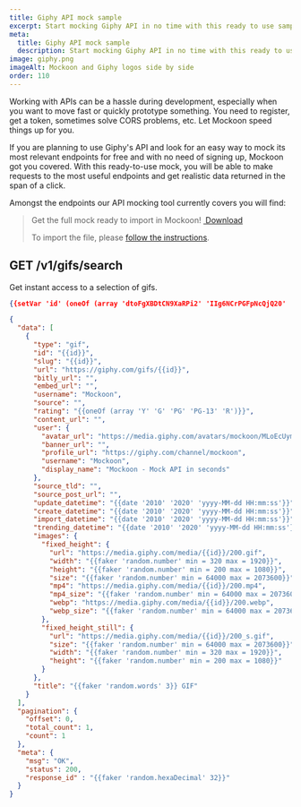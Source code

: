 ```yaml
---
title: Giphy API mock sample
excerpt: Start mocking Giphy API in no time with this ready to use sample for Mockoon
meta:
  title: Giphy API mock sample
  description: Start mocking Giphy API in no time with this ready to use sample for Mockoon
image: giphy.png
imageAlt: Mockoon and Giphy logos side by side
order: 110
---
```


Working with APIs can be a hassle during development, especially when you want to move fast or quickly prototype something. You need to register, get a token, sometimes solve CORS problems, etc. Let Mockoon speed things up for you. 

If you are planning to use Giphy's API and look for an easy way to mock its most relevant endpoints for free and with no need of signing up, Mockoon got you covered. With this ready-to-use mock, you will be able to make requests to the most useful endpoints and get realistic data returned in the span of a click. 

Amongst the endpoints our API mocking tool currently covers you will find:

> Get the full mock ready to import in Mockoon! <a href="https://github.com/mockoon/mock-samples/blob/main/samples/giphy.json" className="btn btn-primary-desat-soft btn-xs"><i className='icon-download'></i>&nbsp;Download</a>
> 
> To import the file, please [follow the instructions](https://github.com/mockoon/mock-samples#how-to-import-the-samples-in-mockoon-application). 

## GET /v1/gifs/search

Get instant access to a selection of gifs.

```json
{{setVar 'id' (oneOf (array 'dtoFgXBDtCN9XaRPi2' 'IIg6NCrPGFpNcQjQ20' 'lBEtse3KwMkuyUHtAE' 'hjpLcFT34uoraIVpzk' 'YZp8WxqE0tXDjU0X6H' 'uFTBkExG6vUD4XoG86' 'sriKV3o06Zjw0AawGu' 'b0RazX1aG9dJA9dEyn' 'tuyKmzy2ZpCfZrvb8D' 'wysJiAM9WoA0xbPSsG'))}}

{
  "data": [
    {
      "type": "gif",
      "id": "{{id}}",
      "slug": "{{id}}",
      "url": "https://giphy.com/gifs/{{id}}",
      "bitly_url": "",
      "embed_url": "",
      "username": "Mockoon",
      "source": "",
      "rating": "{{oneOf (array 'Y' 'G' 'PG' 'PG-13' 'R')}}",
      "content_url": "",
      "user": {
        "avatar_url": "https://media.giphy.com/avatars/mockoon/MLoEcUym3IVr/200h.png",
        "banner_url": "",
        "profile_url": "https://giphy.com/channel/mockoon",
        "username": "Mockoon",
        "display_name": "Mockoon - Mock API in seconds"
      },
      "source_tld": "",
      "source_post_url": "",
      "update_datetime": "{{date '2010' '2020' 'yyyy-MM-dd HH:mm:ss'}}",
      "create_datetime": "{{date '2010' '2020' 'yyyy-MM-dd HH:mm:ss'}}",
      "import_datetime": "{{date '2010' '2020' 'yyyy-MM-dd HH:mm:ss'}}",
      "trending_datetime": "{{date '2010' '2020' 'yyyy-MM-dd HH:mm:ss'}}",
      "images": {
        "fixed_height": {
          "url": "https://media.giphy.com/media/{{id}}/200.gif",
          "width": "{{faker 'random.number' min = 320 max = 1920}}",
          "height": "{{faker 'random.number' min = 200 max = 1080}}",
          "size": "{{faker 'random.number' min = 64000 max = 2073600}}",
          "mp4": "https://media.giphy.com/media/{{id}}/200.mp4",
          "mp4_size": "{{faker 'random.number' min = 64000 max = 2073600}}",
          "webp": "https://media.giphy.com/media/{{id}}/200.webp",
          "webp_size": "{{faker 'random.number' min = 64000 max = 2073600}}"
        },
        "fixed_height_still": {
          "url": "https://media.giphy.com/media/{{id}}/200_s.gif",
          "size": "{{faker 'random.number' min = 64000 max = 2073600}}",
          "width": "{{faker 'random.number' min = 320 max = 1920}}",
          "height": "{{faker 'random.number' min = 200 max = 1080}}"
        }
      },
      "title": "{{faker 'random.words' 3}} GIF"
    }
  ],
  "pagination": {
    "offset": 0,
    "total_count": 1,
    "count": 1
  },  
  "meta": {
    "msg": "OK",
    "status": 200,
    "response_id" : "{{faker 'random.hexaDecimal' 32}}"
  }
}
```
